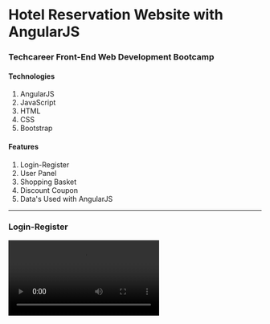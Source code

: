 # Hotel Reservation Website with AngularJS
### Techcareer Front-End Web Development Bootcamp

#### Technologies
1. AngularJS
1. JavaScript
1. HTML
1. CSS
1. Bootstrap

#### Features

1. Login-Register
1. User Panel
1. Shopping Basket
1. Discount Coupon
1. Data's Used with AngularJS

---

### Login-Register

![login-register](https://user-images.githubusercontent.com/79924058/185739735-1ca9b7c9-e997-4378-a262-7b758ee87204.mov)